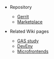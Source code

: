 <!-- markdownlint-disable MD041 -->

- Repository

  - [Gerrit](https://gerrit.ericsson.se/plugins/gitiles/EEA/adp-ui-service)
  - [Marketplace](https://adp.ericsson.se/marketplace/gui-aggregator-lightweight)

- Related Wiki pages

  - [GAS study](https://eth-wiki.rnd.ki.sw.ericsson.se/display/EIT/ADP+GUI+Aggregator+Service+-+Common+Portal)
  - [DevEnv](https://eth-wiki.rnd.ki.sw.ericsson.se/display/EIT/Development+environment)
  - [Microfrontends](https://eth-wiki.rnd.ki.sw.ericsson.se/display/EIT/Microfrontends)
